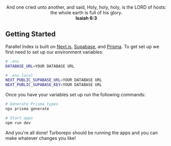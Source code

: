 <p align="center">
<br>
And one cried unto another, and said, Holy, holy, holy, is the LORD of hosts: the whole earth is full of his glory.
<br>
<strong>Isaiah 6:3</strong>

## Getting Started

Parallel Index is built on [Next.js](https://nextjs.org/), [Supabase](https://supabase.io/), and [Prisma](https://www.prisma.io/). To get set up we first need to set up our environment variables:

```bash
# .env
DATABASE_URL=YOUR DATABASE URL
```

```bash
# .env.local
NEXT_PUBLIC_SUPABASE_URL=YOUR DATABASE URL
NEXT_PUBLIC_SUPABASE_KEY=YOUR DATABASE URL
```

Once you have your variables set up run the following commands:

```bash
# Generate Prisma types
npx prisma generate

# Start apps
npm run dev
```

And you're all done! Turborepo should be running the apps and you can make whatever changes you like!
